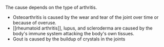 The cause depends on the type of arthritis.

- Osteoarthritis is caused by the wear and tear of the joint over time or because of overuse. 
- [[rheumatoid arthritis]], lupus, and scleroderma are caused by the body's immune system attacking the body's own tissues.
- Gout is caused by the buildup of crystals in the joints